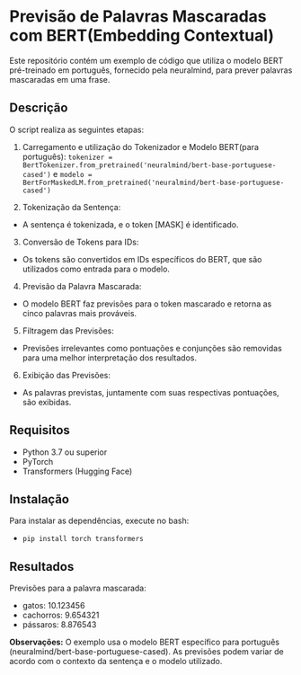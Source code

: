 # Previsão de Palavras Mascaradas com BERT(Embedding Contextual)
Este repositório contém um exemplo de código que utiliza o modelo BERT pré-treinado em português, fornecido pela neuralmind, para prever palavras mascaradas em uma frase.

## Descrição
 O script realiza as seguintes etapas:
  1. Carregamento e utilização do Tokenizador e Modelo BERT(para português):
``` tokenizer = BertTokenizer.from_pretrained('neuralmind/bert-base-portuguese-cased') ``` e ``` modelo = BertForMaskedLM.from_pretrained('neuralmind/bert-base-portuguese-cased') ```

  2. Tokenização da Sentença:
   
  * A sentença é tokenizada, e o token [MASK] é identificado.
    
  3. Conversão de Tokens para IDs:

  * Os tokens são convertidos em IDs específicos do BERT, que são utilizados como entrada para o modelo.
  
  4. Previsão da Palavra Mascarada:

  * O modelo BERT faz previsões para o token mascarado e retorna as cinco palavras mais prováveis.
    
  5. Filtragem das Previsões:

  * Previsões irrelevantes como pontuações e conjunções são removidas para uma melhor interpretação dos resultados.

  6. Exibição das Previsões:

  * As palavras previstas, juntamente com suas respectivas pontuações, são exibidas.

## Requisitos
* Python 3.7 ou superior
* PyTorch
* Transformers (Hugging Face)

## Instalação

Para instalar as dependências, execute no bash:


*     pip install torch transformers


## Resultados

Previsões para a palavra mascarada: 
- gatos: 10.123456
- cachorros: 9.654321
- pássaros: 8.876543
  
**Observações:**
O exemplo usa o modelo BERT específico para português (neuralmind/bert-base-portuguese-cased).
As previsões podem variar de acordo com o contexto da sentença e o modelo utilizado.
